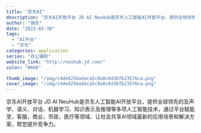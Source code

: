 ```yaml
---
title: "京东AI"
description: "京东AI开放平台 JD AI NeuHub是京东人工智能AI开放平台，提供全球领先的及声学、语义、对话、机器学习、知识表"
author: "瑞东"
date: "2023-03-30"
tags:
  - "AI平台"
  - "京东"
categories: application
series: "办公辅助"
website_link: "http://neuhub.jd.com/"
color: "#666"

thumb_image: "/img/c4de625badaca5c0a8c0d3bfb23576ca.png"
cover_image: "/img/c4de625badaca5c0a8c0d3bfb23576ca.png"
---
```


京东AI开放平台 JD AI NeuHub是京东人工智能AI开放平台，提供全球领先的及声学、语义、对话、机器学习、知识表示及推理等多项人工智能技术，通过平台赋能至，客服，商业，市政，医疗等领域、让社会共享AI领域最新的应用场景和解决方案，帮您提升竞争力。